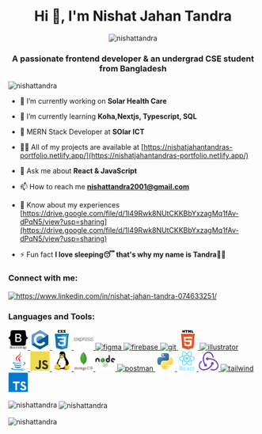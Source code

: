 <h1 align="center">Hi 👋, I'm Nishat Jahan Tandra</h1>
<p align="center"> <img src="https://cdn.dribbble.com/users/1364029/screenshots/16093268/media/68e82a7fb4904614a9066d6b540c14b2.gif" alt="nishattandra" width="400" /> </p>
<h3 align="center">A passionate frontend developer & an undergrad CSE student from Bangladesh</h3>



<p align="left"> <img src="https://komarev.com/ghpvc/?username=nishattandra&label=Profile%20views&color=0e75b6&style=flat" alt="nishattandra" /> </p>

- 🔭 I’m currently working on **Solar Health Care**

- 🌱 I’m currently learning **Koha,Nextjs, Typescript, SQL**

- 🤝 MERN Stack Developer at **SOlar ICT**

- 👨‍💻 All of my projects are available at [https://nishatjahantandras-portfolio.netlify.app/](https://nishatjahantandras-portfolio.netlify.app/)

- 💬 Ask me about **React & JavaScript**

- 📫 How to reach me **nishattandra2001@gmail.com**

- 📄 Know about my experiences [https://drive.google.com/file/d/1l49Rwk8NUtCKKBbYxzagMq1fAv-dPqN5/view?usp=sharing](https://drive.google.com/file/d/1l49Rwk8NUtCKKBbYxzagMq1fAv-dPqN5/view?usp=sharing)

- ⚡ Fun fact **I love sleeping😴 that's why my name is Tandra🤦‍♀️**

<h3 align="left">Connect with me:</h3>
<p align="left">
<a href="https://linkedin.com/in/https://www.linkedin.com/in/nishat-jahan-tandra-074633251/" target="blank"><img align="center" src="https://raw.githubusercontent.com/rahuldkjain/github-profile-readme-generator/master/src/images/icons/Social/linked-in-alt.svg" alt="https://www.linkedin.com/in/nishat-jahan-tandra-074633251/" height="30" width="40" /></a>
</p>

<h3 align="left">Languages and Tools:</h3>
<p align="left"> <a href="https://getbootstrap.com" target="_blank" rel="noreferrer"> <img src="https://raw.githubusercontent.com/devicons/devicon/master/icons/bootstrap/bootstrap-plain-wordmark.svg" alt="bootstrap" width="40" height="40"/> </a> <a href="https://www.cprogramming.com/" target="_blank" rel="noreferrer"> <img src="https://raw.githubusercontent.com/devicons/devicon/master/icons/c/c-original.svg" alt="c" width="40" height="40"/> </a> <a href="https://www.w3schools.com/css/" target="_blank" rel="noreferrer"> <img src="https://raw.githubusercontent.com/devicons/devicon/master/icons/css3/css3-original-wordmark.svg" alt="css3" width="40" height="40"/> </a> <a href="https://expressjs.com" target="_blank" rel="noreferrer"> <img src="https://raw.githubusercontent.com/devicons/devicon/master/icons/express/express-original-wordmark.svg" alt="express" width="40" height="40"/> </a> <a href="https://www.figma.com/" target="_blank" rel="noreferrer"> <img src="https://www.vectorlogo.zone/logos/figma/figma-icon.svg" alt="figma" width="40" height="40"/> </a> <a href="https://firebase.google.com/" target="_blank" rel="noreferrer"> <img src="https://www.vectorlogo.zone/logos/firebase/firebase-icon.svg" alt="firebase" width="40" height="40"/> </a> <a href="https://git-scm.com/" target="_blank" rel="noreferrer"> <img src="https://www.vectorlogo.zone/logos/git-scm/git-scm-icon.svg" alt="git" width="40" height="40"/> </a> <a href="https://www.w3.org/html/" target="_blank" rel="noreferrer"> <img src="https://raw.githubusercontent.com/devicons/devicon/master/icons/html5/html5-original-wordmark.svg" alt="html5" width="40" height="40"/> </a> <a href="https://www.adobe.com/in/products/illustrator.html" target="_blank" rel="noreferrer"> <img src="https://www.vectorlogo.zone/logos/adobe_illustrator/adobe_illustrator-icon.svg" alt="illustrator" width="40" height="40"/> </a> <a href="https://www.java.com" target="_blank" rel="noreferrer"> <img src="https://raw.githubusercontent.com/devicons/devicon/master/icons/java/java-original.svg" alt="java" width="40" height="40"/> </a> <a href="https://developer.mozilla.org/en-US/docs/Web/JavaScript" target="_blank" rel="noreferrer"> <img src="https://raw.githubusercontent.com/devicons/devicon/master/icons/javascript/javascript-original.svg" alt="javascript" width="40" height="40"/> </a> <a href="https://www.linux.org/" target="_blank" rel="noreferrer"> <img src="https://raw.githubusercontent.com/devicons/devicon/master/icons/linux/linux-original.svg" alt="linux" width="40" height="40"/> </a> <a href="https://www.mongodb.com/" target="_blank" rel="noreferrer"> <img src="https://raw.githubusercontent.com/devicons/devicon/master/icons/mongodb/mongodb-original-wordmark.svg" alt="mongodb" width="40" height="40"/> </a> <a href="https://nodejs.org" target="_blank" rel="noreferrer"> <img src="https://raw.githubusercontent.com/devicons/devicon/master/icons/nodejs/nodejs-original-wordmark.svg" alt="nodejs" width="40" height="40"/> </a> <a href="https://postman.com" target="_blank" rel="noreferrer"> <img src="https://www.vectorlogo.zone/logos/getpostman/getpostman-icon.svg" alt="postman" width="40" height="40"/> </a> <a href="https://www.python.org" target="_blank" rel="noreferrer"> <img src="https://raw.githubusercontent.com/devicons/devicon/master/icons/python/python-original.svg" alt="python" width="40" height="40"/> </a> <a href="https://reactjs.org/" target="_blank" rel="noreferrer"> <img src="https://raw.githubusercontent.com/devicons/devicon/master/icons/react/react-original-wordmark.svg" alt="react" width="40" height="40"/> </a> <a href="https://redux.js.org" target="_blank" rel="noreferrer"> <img src="https://raw.githubusercontent.com/devicons/devicon/master/icons/redux/redux-original.svg" alt="redux" width="40" height="40"/> </a> <a href="https://tailwindcss.com/" target="_blank" rel="noreferrer"> <img src="https://www.vectorlogo.zone/logos/tailwindcss/tailwindcss-icon.svg" alt="tailwind" width="40" height="40"/> </a> <a href="https://www.typescriptlang.org/" target="_blank" rel="noreferrer"> <img src="https://raw.githubusercontent.com/devicons/devicon/master/icons/typescript/typescript-original.svg" alt="typescript" width="40" height="40"/> </a> </p>

<p><img align="left" src="https://github-readme-stats.vercel.app/api/top-langs?username=nishattandra&show_icons=true&locale=en&layout=compact" alt="nishattandra" /></p>

<p>&nbsp;<img align="center" src="https://github-readme-stats.vercel.app/api?username=nishattandra&show_icons=true&locale=en" alt="nishattandra" /></p>

<p><img align="center" src="https://github-readme-streak-stats.herokuapp.com/?user=nishattandra&" alt="nishattandra" /></p>
